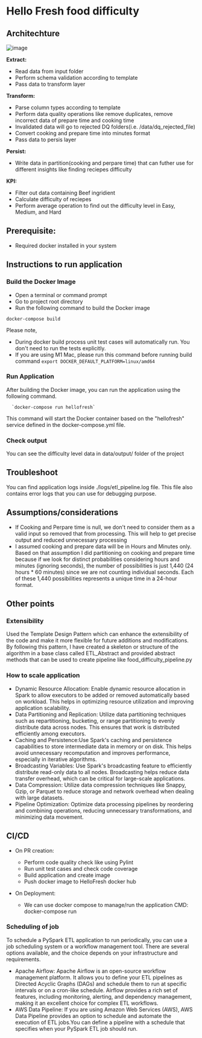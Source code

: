# Hello Fresh food difficulty

## Architechture

![image](https://github.com/kanikasodhi02/HelloFresh/assets/140825271/0e11fdd9-6f31-4366-9b1d-3e94124b67ae)


**Extract:** 
- Read data from input folder
- Perform schema validation according to template
- Pass data to transform layer

**Transform:** 
- Parse column types according to template
- Perform data quality operations like remove duplicates, remove incorrect data of prepare time and cooking time
- Invalidated data will go to rejected DQ folders(i.e. /data/dq_rejected_file)
- Convert cooking and prepare time into minutes format
- Pass data to persis layer

**Persist:** 
- Write data in partition(cooking and perpare time) that can futher use for different insights like finding reciepes difficulty
  
**KPI:** 
- Filter out data containing Beef ingridient
- Calculate difficulty of reciepes
- Perform average operation to find out the difficulty level in Easy, Medium, and Hard


## **Prerequisite:**

- Required docker installed in your system

     
## Instructions to run application

### Build the Docker Image
- Open a terminal or command prompt
- Go to project root directory
- Run the following command to build the Docker image
  
`docker-compose build`


Please note,
- During docker build process unit test cases will automatically run. You don't need to run the tests explicitly.
- If you are using M1 Mac, please run this command before running build command `export DOCKER_DEFAULT_PLATFORM=linux/amd64`
  

### Run Application

After building the Docker image, you can run the application using the following command.
	  
      `docker-compose run hellofresh`

This command will start the Docker container based on the "hellofresh" service defined in the docker-compose.yml file.

### Check output

You can see the difficulty level data in data/output/ folder of the project

   
## Troubleshoot

You can find application logs inside ./logs/etl_pipeline.log file. This file also contains error logs that you can use for debugging purpose.


## Assumptions/considerations
- If Cooking and Perpare time is null, we don't need to consider them as a valid input so removed that from processing. This will help to get precise output and reduced unnecessary processing
- I assumed cooking and prepare data will be in Hours and Minutes only. Based on that assumption I did partitioning on cooking and prepare time because if we look for distinct probabilities considering hours and minutes (ignoring seconds), the number of possibilities is just 1,440 (24 hours * 60 minutes) since we are not counting individual seconds. Each of these 1,440 possibilities represents a unique time in a 24-hour format.


     
## Other points

### Extensibility

Used the Template Design Pattern which can enhance the extensibility of the code and make it more flexible for future additions and modifications. By following this pattern, I have created a skeleton or structure of the algorithm in a base class called ETL_Abstract and provided abstract methods that can be used to create pipeline like food_difficulty_pipeline.py 
   
### How to scale application

- Dynamic Resource Allocation: Enable dynamic resource allocation in Spark to allow executors to be added or removed automatically based on workload. This helps in optimizing resource utilization and improving application scalability.
-  Data Partitioning and Replication: Utilize data partitioning techniques such as repartitioning, bucketing, or range partitioning to evenly distribute data across nodes. This ensures that work is distributed efficiently among executors.
-  Caching and Persistence:Use Spark's caching and persistence capabilities to store intermediate data in memory or on disk. This helps avoid unnecessary recomputation and improves performance, especially in iterative algorithms.
- Broadcasting Variables: Use Spark's broadcasting feature to efficiently distribute read-only data to all nodes. Broadcasting helps reduce data transfer overhead, which can be critical for large-scale applications.
- Data Compression: Utilize data compression techniques like Snappy, Gzip, or Parquet to reduce storage and network overhead when dealing with large datasets.
- Pipeline Optimization: Optimize data processing pipelines by reordering and combining operations, reducing unnecessary transformations, and minimizing data movement.


## CI/CD

   - On PR creation:

     - Perform code quality check like using Pylint
     - Run unit test cases and check code coverage
     - Build application and create image
     - Push docker image to HelloFresh docker hub
   - On Deployment:
     - We can use docker compose to manage/run the application
       CMD: docker-compose run <Image name>
	 
### Scheduling of job
To schedule a PySpark ETL application to run periodically, you can use a job scheduling system or a workflow management tool. There are several options available, and the choice depends on your infrastructure and requirements. 

- Apache Airflow: Apache Airflow is an open-source workflow management platform. It allows you to define your ETL pipelines as Directed Acyclic Graphs (DAGs) and schedule them to run at specific intervals or on a cron-like schedule. Airflow provides a rich set of features, including monitoring, alerting, and dependency management, making it an excellent choice for complex ETL workflows.
- AWS Data Pipeline: If you are using Amazon Web Services (AWS), AWS Data Pipeline provides an option to schedule and automate the execution of ETL jobs.You can define a pipeline with a schedule that specifies when your PySpark ETL job should run.
